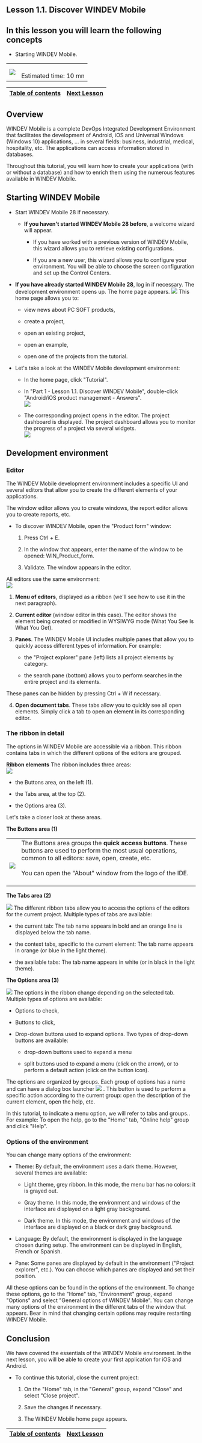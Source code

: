 
## Lesson 1.1. Discover WINDEV Mobile


<a name="NOTE1"></a>
<a name="NOTE1_1"></a>


## In this lesson you will learn the following concepts
<a name="this_lesson_you_will_learn_the_following_concepts_ELTTEXTE000243"></a>


- Starting WINDEV Mobile.





|   |   |
| --- | --- |
| ![](https://doc.pcsoft.fr/en-US/images/image.awp?langid=3&name=dur%E9e.png)<br> | <br>Estimated time: 10 mn |

| [Table of contents](../TutoWM/1410087586.md) | [Next Lesson](../TutoWM/1410087563.md) |
| --- | --- |





<a name="NOTE2"></a>
<a name="NOTE2_1"></a>


## Overview
<a name="overview_ELTTEXTE000283"></a>
WINDEV Mobile is a complete DevOps Integrated Development Environment that facilitates the development of Android, iOS and Universal Windows (Windows 10) applications, ... in several fields: business, industrial, medical, hospitality, etc. The applications can access information stored in databases.

Throughout this tutorial, you will learn how to create your applications (with or without a database) and how to enrich them using the numerous features available in WINDEV Mobile. 

<a name="NOTE3"></a>
<a name="NOTE3_1"></a>


## Starting WINDEV Mobile
<a name="starting_windev_mobile_ELTTEXTE000307"></a>


- Start WINDEV Mobile 28 if necessary.

	- **If you haven't started WINDEV Mobile 28 before**, a welcome wizard will appear. 

		- If you have worked with a previous version of WINDEV Mobile, this wizard allows you to retrieve existing configurations.

		- If you are a new user, this wizard allows you to configure your environment. You will be able to choose the screen configuration and set up the Control Centers.




- **If you have already started WINDEV Mobile 28**, log in if necessary. The development environment opens up. The home page appears. 
![](https://doc.pcsoft.fr/en-US/images/image.awp?langid=3&name=Bienvenue_defaut_WM.jpg&type=thumb)
This home page allows you to:

	- view news about PC SOFT products,

	- create a project, 

	- open an existing project, 

	- open an example, 

	- open one of the projects from the tutorial.






- Let's take a look at the WINDEV Mobile development environment:

	- In the home page, click "Tutorial".

	- In "Part 1 - Lesson 1.1. Discover WINDEV Mobile", double-click "Android/iOS product management - Answers".  
![](https://doc.pcsoft.fr/en-US/images/image.awp?langid=3&name=Bienvenue%202%20WM%20%20-%20HC%20N%B0005.jpg&type=thumb)


	- The corresponding project opens in the editor. The project dashboard is displayed. The project dashboard allows you to monitor the progress of a project via several widgets.  
![](https://doc.pcsoft.fr/en-US/images/image.awp?langid=3&name=P1_Environnement%20WM%20-%20HC%20N%B0001.jpg&type=thumb)




<a name="NOTE4"></a>
<a name="NOTE4_1"></a>


## Development environment
<a name="development_environment_ELTTEXTE000331"></a>


### Editor
<a name="editor_ELTPARAGRAPHE000068"></a>

The WINDEV Mobile development environment includes a specific UI and several editors that allow you to create the different elements of your applications.

The window editor allows you to create windows, the report editor allows you to create reports, etc.



- To discover WINDEV Mobile, open the "Product form" window: 

	1. Press Ctrl + E. 

	2. In the window that appears, enter the name of the window to be opened: WIN_Product_form. 

	3. Validate. The window appears in the editor. 







All editors use the same environment:  
![](https://doc.pcsoft.fr/en-US/images/image.awp?langid=3&name=P1_Environnement%20WM%20-%20HC%20N%B0003.jpg&type=thumb)


1. **Menu of editors**, displayed as a ribbon (we'll see how to use it in the next paragraph).

2. **Current editor** (window editor in this case). The editor shows the element being created or modified in WYSIWYG mode (What You See Is What You Get).

3. **Panes**. The WINDEV Mobile UI includes multiple panes that allow you to quickly access different types of information.
	For example:

	- the "Project explorer" pane (left) lists all project elements by category.

	- the search pane (bottom) allows you to perform searches in the entire project and its elements.


 These panes can be hidden by pressing Ctrl + W if necessary.

4. **Open document tabs**. These tabs allow you to quickly see all open elements. Simply click a tab to open an element in its corresponding editor.





### The ribbon in detail
<a name="the_ribbon_detail_ELTPARAGRAPHE000097"></a>

The options in WINDEV Mobile are accessible via a ribbon. This ribbon contains tabs in which the different options of the editors are grouped.

**Ribbon elements**
The ribbon includes three areas:  
![](https://doc.pcsoft.fr/en-US/images/image.awp?langid=3&name=P1_Environnement%20WM%20-%20HC%20N%B0002.jpg&type=thumb)


- the Buttons area, on the left (1).

- the Tabs area, at the top (2).

- the Options area (3). 


Let's take a closer look at these areas.

**The Buttons area (1)**



|   |   |
| --- | --- |
| <br>![](https://doc.pcsoft.fr/en-US/images/image.awp?langid=3&name=P1_Environnement%20WM%20-%20HC%20N%B0003%201.jpg)<br> | The Buttons area groups the **quick access buttons**. These buttons are used to perform the most usual operations, common to all editors: save, open, create, etc.<br><br>You can open the "About" window from the logo of the IDE.<br><br> |

**The Tabs area (2)**

![](https://doc.pcsoft.fr/en-US/images/image.awp?langid=3&name=P1_Environnement%20WM%20-%20HC%20N%B0003%202.jpg)
The different ribbon tabs allow you to access the options of the editors for the current project. Multiple types of tabs are available:

- the current tab: The tab name appears in bold and an orange line is displayed below the tab name.

- the context tabs, specific to the current element: The tab name appears in orange (or blue in the light theme).

- the available tabs: The tab name appears in white (or in black in the light theme).




**The Options area (3)**

![](https://doc.pcsoft.fr/en-US/images/image.awp?langid=3&name=P1_Environnement%20WM%20-%20HC%20N%B0002%201.jpg&type=thumb)
The options in the ribbon change depending on the selected tab. Multiple types of options are available:

- Options to check,

- Buttons to click,

- Drop-down buttons used to expand options. Two types of drop-down buttons are available:

	- drop-down buttons used to expand a menu

	- split buttons used to expand a menu (click on the arrow), or to perform a default action (click on the button icon).





The options are organized by groups. Each group of options has a name and can have a dialog box launcher ![](https://doc.pcsoft.fr/en-US/images/image.awp?langid=3&name=ICO_Regroupement_GAF.jpg)
. This button is used to perform a specific action according to the current group: open the description of the current element, open the help, etc. 

In this tutorial, to indicate a menu option, we will refer to tabs and groups.. For example: To open the help, go to the "Home" tab, "Online help" group and click "Help".




<a name="NOTE4_3"></a>


### Options of the environment
<a name="options_the_environment_ELTPARAGRAPHE000167"></a>

You can change many options of the environment: 

- Theme: By default, the environment uses a dark theme. However, several themes are available: 

	- Light theme, grey ribbon. In this mode, the menu bar has no colors: it is grayed out. 

	- Gray theme. In this mode, the environment and windows of the interface are displayed on a light gray background. 

	- Dark theme. In this mode, the environment and windows of the interface are displayed on a black or dark gray background. 




- Language: By default, the environment is displayed in the language chosen during setup. The environment can be displayed in English, French or Spanish.

- Pane: Some panes are displayed by default in the environment ("Project explorer", etc.). You can choose which panes are displayed and set their position.




All these options can be found in the options of the environment. To change these options, go to the "Home" tab, "Environment" group, expand "Options" and select "General options of WINDEV Mobile". You can change many options of the environment in the different tabs of the window that appears. 
Bear in mind that changing certain options may require restarting WINDEV Mobile. 

<a name="NOTE6"></a>
<a name="NOTE6_1"></a>


## Conclusion
<a name="conclusion_ELTTEXTE000377"></a>
We have covered the essentials of the WINDEV Mobile environment. In the next lesson, you will be able to create your first application for iOS and Android. 



- To continue this tutorial, close the current project: 

	1. On the "Home" tab, in the "General" group, expand "Close" and select "Close project". 

	2. Save the changes if necessary. 

	3. The WINDEV Mobile home page appears. 







| [Table of contents](../TutoWM/1410087586.md) | [Next Lesson](../TutoWM/1410087563.md) |
| --- | --- |




